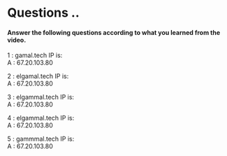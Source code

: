 # Questions ..

#### Answer the following questions according to what you learned from the video.

1 : gamal.tech IP is:  
A : 67.20.103.80

2 : elgamal.tech IP is:  
A : 67.20.103.80

3 : elgammal.tech IP is:  
A : 67.20.103.80

4 : elgammal.tech IP is:  
A : 67.20.103.80

5 : gammmal.tech IP is:  
A : 67.20.103.80

